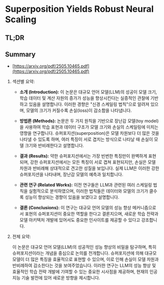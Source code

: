 # Superposition Yields Robust Neural Scaling
## TL;DR
## Summary
- [https://arxiv.org/pdf/2505.10465.pdf](https://arxiv.org/pdf/2505.10465.pdf)

1. 섹션별 요약:

    - **소개 (Introduction):**
      이 논문은 대규모 언어 모델(LLM)의 성공이 모델 크기, 학습 데이터 및 계산 자원의 증가가 성능을 향상시킨다는 실증적인 관찰에 기반하고 있음을 설명합니다. 이러한 경향은 "신경 스케일링 법칙"으로 알려져 있으며, 모델의 크기가 커질수록 손실(loss)이 감소함을 나타냅니다.

    - **방법론 (Methods):**
      논문은 두 가지 원칙을 기반으로 장난감 모델(toy model)을 사용하여 학습 표현과 데이터 구조가 모델 크기와 손실의 스케일링에 미치는 영향을 연구합니다. 슈퍼포지션(superposition)은 모델 차원보다 더 많은 것을 나타낼 수 있도록 하며, 여러 특징이 서로 겹치는 방식으로 나타날 때 손실이 모델 크기와 반비례한다고 설명합니다.

    - **결과 (Results):**
      약한 슈퍼포지션에서는 가장 빈번한 특징만이 완벽하게 표현되며, 강한 슈퍼포지션에서는 모든 특징이 서로 겹쳐 표현되지만, 손실은 모델 차원과 반비례해 상대적으로 견고한 성질을 보입니다. 실제 LLM은 이러한 강한 슈퍼포지션을 나타내며, 장난감 모델의 예측과 일치합니다.

    - **관련 연구 (Related Works):**
      이전 연구들은 LLM과 관련된 여러 스케일링 법칙을 실험적으로 분석하였으며, 이러한 법칙들은 데이터와 모델의 크기가 클수록 성능이 향상되는 경향이 있음을 보였다고 설명합니다.

    - **결론 (Conclusions):**
      이 연구는 대규모 언어 모델의 성능 향상 메커니즘으로서 표현의 슈퍼포지션이 중요한 역할을 한다고 결론지으며, 새로운 학습 전략과 모델 아키텍처 개발에 있어서도 중요한 인사이트를 제공할 수 있다고 강조합니다.

2. 전체 요약:

   이 논문은 대규모 언어 모델(LLM)의 성공적인 성능 향상의 비밀을 탐구하며, 특히 슈퍼포지션이라는 개념을 중심으로 논의를 전개합니다. 슈퍼포지션에 의해 대규모 모델이 더 많은 특징을 효율적으로 표현할 수 있으며, 이로 인해 손실이 모델 차원과 반비례하여 감소한다는 것을 보여주었습니다. 이러한 연구는 LLM의 성능 향상 및 효율적인 학습 전략 개발에 기여할 수 있는 중요한 시사점을 제공하며, 현재의 인공지능 기술 발전에 있어 새로운 방향을 제시합니다.
